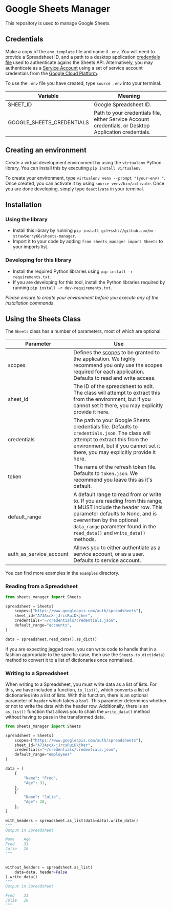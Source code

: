 # Google Sheets Manager

This repository is used to manage Google Sheets.

## Credentials
Make a copy of the `env_template` file and name it `.env`. You will need to provide a Spreadsheet ID, and a path to a desktop application [credentials file](https://developers.google.com/workspace/guides/create-credentials#create_a_oauth_client_id_credential) used to authenticate agains the Sheets API. Alternatively, you may authenticate as a [Service Account](https://cloud.google.com/iam/docs/service-accounts) using a set of service account credentials from the [Google Cloud Platform](https://cloud.google.com/).

To use the `.env` file you have created, type `source .env` into your terminal.


Variable                       | Meaning
-------------------------------|----------------------------------------------
SHEET_ID                  | Google Spreadsheet ID.
GOOGLE_SHEETS_CREDENTIALS | Path to your credentials file, either Service Account credentials, or Desktop Application credentials.


## Creating an environment
Create a virtual development environment by using the `virtualenv` Python library. You can install this by executing `pip install virtualenv`. 

To create your environment, type `virtualenv venv --prompt "(your-env) "`. Once created, you can activate it by using `source venv/bin/activate`. Once you are done developing, simply type `deactivate` in your terminal.

## Installation
### Using the library
*   Install this library by running `pip install git+ssh://github.com/mr-strawberry66/sheets-manager`. 
*   Import it to your code by adding `from sheets_manager import Sheets` to your imports list.

### Developing for this library
*   Install the required Python libraries using `pip install -r requirements.txt`.
*   If you are developing for this tool, install the Python libraries required by running `pip install -r dev-requirements.txt`.

*Please ensure to create your environment before you execute any of the installation commands*

## Using the Sheets Class

The `Sheets` class has a number of parameters, most of which are optional.

Parameter | Use
----------|-----
scopes| Defines the [scopes](https://developers.google.com/sheets/api/guides/authorizing) to be granted to the application. We highly recommend you only use the scopes required for each application. Defaults to read and write access.
sheet_id | The ID of the spreadsheet to edit. The class will attempt to extract this from the environment, but if you cannot set it there, you may explicitly provide it here.
credentials | The path to your Google Sheets credentials file. Defaults to `credentials.json`. The class will attempt to extract this from the environment, but if you cannot set it there, you may explicitly provide it here.
token | The name of the refresh token file. Defaults to `token.json`. We recommend you leave this as it's default.
default_range | A default range to read from or write to. If you are reading from this range, it MUST include the header row. This parameter defaults to None, and is overwritten by the optional `data_range` parameter found in the `read_data()` and `write_data()` methods. 
auth_as_service_account | Allows you to either authentiate as a service account, or as a user. Defaults to service account.

You can find more examples in the `examples` directory.

### Reading from a Spreadsheet
```py
from sheets_manager import Sheets

spreadsheet = Sheets(
    scopes=["https://www.googleapis.com/auth/spreadsheets"],
    sheet_id="A73AscX-jJrcsRuiDkjher",
    credentials="~/credentials/credentials.json",
    default_range="accounts",
)

data = spreadsheet.read_data().as_dict()
```
If you are expecting jagged rows, you can write code to handle that in a fashion appropriate to the specific case, then use the `Sheets.to_dict(data)` method to convert it to a list of dictionaries once normalised.

### Writing to a Spreadsheet
When writing to a Spreadsheet, you must write data as a list of lists. For this, we have included a function, `to_list()`, which converts a list of dictionaries into a list of lists. With this function, there is an optional parameter of `header` which takes a `bool`. This parameter determines whether or not to write the data with the header row. Additionally, there is an `as_list()` function that allows you to chain the `write_data()` method without having to pass in the transformed data.

```py
from sheets_manager import Sheets

spreadsheet = Sheets(
    scopes=["https://www.googleapis.com/auth/spreadsheets"],
    sheet_id="A73AscX-jJrcsRuiDkjher",
    credentials="~/credentials/credentials.json",
    default_range="employees"
)

data = [
    {
        "Name": "Fred",
        "Age": 31,
    },
    {
        "Name": "Julie",
        "Age": 28,
    },
]

with_headers = spreadsheet.as_list(data=data).write_data()
"""
Output in Spreadsheet

Name    Age
Fred    31
Julie   28
"""


without_headers = spreadsheet.as_list(
    data=data, header=False
).write_data()
"""
Output in Spreadsheet

Fred    31
Julie   28
"""
```
